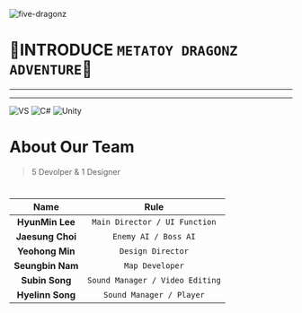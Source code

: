 ![five-dragonz](https://user-images.githubusercontent.com/19919570/180923092-6150fc2a-5c44-4c51-ae37-140dd338200f.png)

# 🔳INTRODUCE `METATOY DRAGONZ ADVENTURE`🔳
---
***
![VS](https://img.shields.io/badge/Visual%20Studio-5C2D91?style=flat-square&logo=VisualStudio&logoColor=white) ![C#](https://img.shields.io/badge/C%20Sharp-239120?style=flat-square&logo=CSharp&logoColor=white) ![Unity](https://img.shields.io/badge/Unity%202D-222324?style=flat-square&logo=Unity&logoColor=white)
#
#
# About Our Team
> 5 Devolper & 1 Designer
#
Name | Rule                                                         
:---:|:---:
 __HyunMin Lee__ |`Main Director / UI Function` 
__Jaesung Choi__ | `Enemy AI / Boss AI`
__Yeohong Min__ | `Design Director`
__Seungbin Nam__ | `Map Developer`
__Subin Song__ | `Sound Manager / Video Editing`
__Hyelinn Song__ | `Sound Manager / Player`
